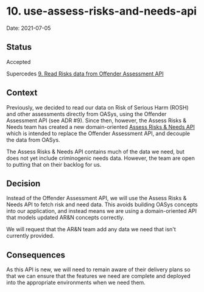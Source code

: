 # 10. use-assess-risks-and-needs-api

Date: 2021-07-05

## Status

Accepted

Supercedes [9. Read Risks data from Offender Assessment API](0009-read-risks-data-from-offender-assessment-api.md)

## Context

Previously, we decided to read our data on Risk of Serious Harm (ROSH) and other assessments directly
from OASys, using the Offender Assessment API (see ADR #9). Since then, however, the Assess Risks & Needs
team has created a new domain-oriented [Assess Risks & Needs API](https://github.com/ministryofjustice/hmpps-assess-risks-and-needs)
which is intended to replace the Offender Assessment API, and decouple the data from OASys.

The Assess Risks & Needs API contains much of the data we need, but does not yet include criminogenic needs data.
However, the team are open to putting that on their backlog for us.

## Decision

Instead of the Offender Assessment API, we will use the Assess Risks & Needs API to fetch risk and need data. This avoids
building OASys concepts into our application, and instead means we are using a domain-oriented API that models updated
AR&N concepts correctly.

We will request that the AR&N team add any data we need that isn't currently provided.

## Consequences

As this API is new, we will need to remain aware of their delivery plans so that we can ensure that the features we need are
complete and deployed into the appropriate environments when we need them.
